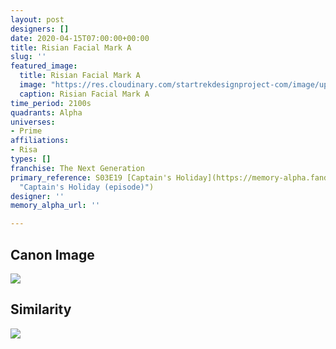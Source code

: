 ```yaml
---
layout: post
designers: []
date: 2020-04-15T07:00:00+00:00
title: Risian Facial Mark A
slug: ''
featured_image:
  title: Risian Facial Mark A
  image: "https://res.cloudinary.com/startrekdesignproject-com/image/upload/v1590005919/RisianFacialMarkA.png"
  caption: Risian Facial Mark A
time_period: 2100s
quadrants: Alpha
universes:
- Prime
affiliations:
- Risa
types: []
franchise: The Next Generation
primary_reference: S03E19 [Captain's Holiday](https://memory-alpha.fandom.com/wiki/Captain%27s_Holiday_(episode)
  "Captain's Holiday (episode)")
designer: ''
memory_alpha_url: ''

---
```

## Canon Image

![](https://res.cloudinary.com/startrekdesignproject-com/image/upload/v1590005920/RisianFaceMarkA_Captain_sHoliday.jpg)

## Similarity

![](https://res.cloudinary.com/startrekdesignproject-com/image/upload/v1590005920/RisianFaceMarkA_Similar_Captain_sHoliday.jpg)
